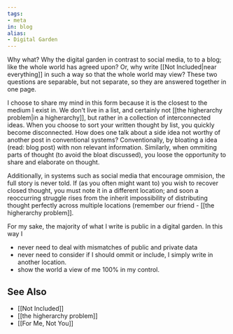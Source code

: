 ```yaml
---
tags:
- meta
in: blog
alias:
- Digital Garden
---
```


Why what? Why the digital garden in contrast to social media, to to a blog; like the whole world has agreed upon? Or, why write [[Not Included|near everything]] in such a way so that the whole world may view? These two questions are separable, but not separate, so they are answered together in one page.

I choose to share my mind in this form because it is the closest to the medium I exist in. We don't live in a list, and certainly not [[the higherarchy problem|in a higherarchy]], but rather in a collection of interconnected ideas. When you choose to sort your written thought by list, you quickly become disconnected. How does one talk about a side idea not worthy of another post in conventional systems? Conventionally, by bloating a idea (read: blog post) with non relevant information. Similarly, when ommiting parts of thought (to avoid the bloat discussed), you loose the opportunity to share and elaborate on thought.

Additionally, in systems such as social media that encourage ommision, the full story is never told. If (as you often might want to) you wish to recover closed thought, you must note it in a different location; and soon a reoccurring struggle rises from the inherit impossibility of distributing thought  perfectly across multiple locations (remember our friend - [[the higherarchy problem]].

For my sake, the majority of what I write is public in a digital garden. In this way I

- never need to deal with mismatches of public and private data
- never need to consider if I should ommit or include, I simply write in another location.
- show the world a view of me 100% in my control.

## See Also

- [[Not Included]]
- [[the higherarchy problem]]
- [[For Me, Not You]]